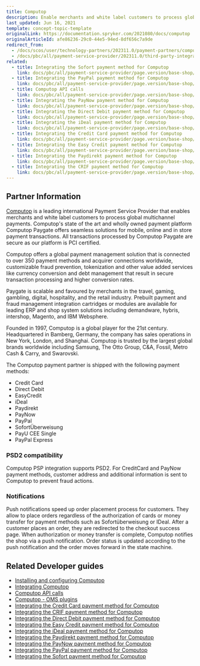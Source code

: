 ```yaml
---
title: Computop
description: Enable merchants and white label customers to process global multichannel payments by integrate Computop into the Spryker Commerce OS.
last_updated: Jun 16, 2021
template: concept-topic-template
originalLink: https://documentation.spryker.com/2021080/docs/computop
originalArticleId: afe86236-29c0-44e5-94ed-8df656c7a9de
redirect_from:
  - /docs/scos/user/technology-partners/202311.0/payment-partners/computop.html
  - /docs/pbc/all/payment-service-provider/202311.0/third-party-integrations/computop/computop.html
related:
  - title: Integrating the Sofort payment method for Computop
    link: docs/pbc/all/payment-service-provider/page.version/base-shop/third-party-integrations/computop/integrate-payment-methods-for-computop/integrate-the-sofort-payment-method-for-computop.html
  - title: Integrating the PayPal payment method for Computop
    link: docs/pbc/all/payment-service-provider/page.version/base-shop/third-party-integrations/computop/integrate-payment-methods-for-computop/integrate-the-paypal-payment-method-for-computop.html
  - title: Computop API calls
    link: docs/pbc/all/payment-service-provider/page.version/base-shop/third-party-integrations/computop/computop-api-calls.html
  - title: Integrating the PayNow payment method for Computop
    link: docs/pbc/all/payment-service-provider/page.version/base-shop/third-party-integrations/computop/integrate-payment-methods-for-computop/integrate-the-paynow-payment-method-for-computop.html
  - title: Integrating the Direct Debit payment method for Computop
    link: docs/pbc/all/payment-service-provider/page.version/base-shop/third-party-integrations/computop/integrate-payment-methods-for-computop/integrate-the-direct-debit-payment-method-for-computop.html
  - title: Integrating the iDeal payment method for Computop
    link: docs/pbc/all/payment-service-provider/page.version/base-shop/third-party-integrations/computop/integrate-payment-methods-for-computop/integrate-the-ideal-payment-method-for-computop.html
  - title: Integrating the Сredit Сard payment method for Computop
    link: docs/pbc/all/payment-service-provider/page.version/base-shop/third-party-integrations/computop/integrate-payment-methods-for-computop/integrate-the-credit-card-payment-method-for-computop.html
  - title: Integrating the Easy Credit payment method for Computop
    link: docs/pbc/all/payment-service-provider/page.version/base-shop/third-party-integrations/computop/integrate-payment-methods-for-computop/integrate-the-easy-credit-payment-method-for-computop.html
  - title: Integrating the Paydirekt payment method for Computop
    link: docs/pbc/all/payment-service-provider/page.version/base-shop/third-party-integrations/computop/integrate-payment-methods-for-computop/integrate-the-paydirekt-payment-method-for-computop.html
  - title: Integrating the CRIF payment method for Computop
    link: docs/pbc/all/payment-service-provider/page.version/base-shop/third-party-integrations/computop/integrate-payment-methods-for-computop/integrate-the-crif-payment-method-for-computop.html
---
```


## Partner Information

[Computop](https://www.computop.com/de/) is a leading international Payment Service Provider that enables merchants and white label customers to process global multichannel payments. Computop's state of the art and wholly owned payment platform Computop Paygate offers seamless solutions for mobile, online and in store payment transactions. All transactions processed by Computop Paygate are secure as our platform is PCI certified.

Computop offers a global payment management solution that is connected to over 350 payment methods and acquirer connections worldwide, customizable fraud prevention, tokenization and other value added services like currency conversion and debt management that result in secure transaction processing and higher conversion rates.

Paygate is scalable and favoured by merchants in the travel, gaming, gambling, digital, hospitality, and the retail industry. Prebuilt payment and fraud management integration cartridges or modules are available for leading ERP and shop system solutions including demandware, hybris, intershop, Magento, and IBM Websphere.

Founded in 1997, Computop is a global player for the 21st century. Headquartered in Bamberg, Germany, the company has sales operations in New York, London, and Shanghai. Computop is trusted by the largest global brands worldwide including Samsung, The Otto Group, C&A, Fossil, Metro Cash & Carry, and Swarovski.

The Computop payment partner is shipped with the following payment methods:

* Credit Card
* Direct Debit
* EasyCredit
* iDeal
* Paydirekt
* PayNow
* PayPal
* SofortÜberweisung
* PayU CEE Single
* PayPal Express

### PSD2 compatibility

Computop PSP integration supports PSD2. For CreditCard and PayNow payment methods, customer address and additional information is sent to Computop to prevent fraud actions.

### Notifications

Push notifications speed up order placement process for customers. They allow to place orders regardless of the authorization of cards or money transfer for payment methods such as Sofortüberweisung or IDeal. After a customer places an order, they are redirected to the checkout success page. When authorization or money transfer is complete, Computop notifies the shop via a push notification. Order status is updated according to the push notification and the order moves forward in the state machine.

## Related Developer guides

* [Installing and configuring Computop](/docs/pbc/all/payment-service-provider/{{page.version}}/base-shop/third-party-integrations/computop/install-and-configure-computop.html)
* [Integrating Computop](/docs/pbc/all/payment-service-provider/{{page.version}}/base-shop/third-party-integrations/computop/integrate-computop.html)
* [Computop API calls](/docs/pbc/all/payment-service-provider/{{page.version}}/base-shop/third-party-integrations/computop/computop-api-calls.html)
* [Computop - OMS plugins](/docs/pbc/all/payment-service-provider/{{page.version}}/base-shop/third-party-integrations/computop/computop-oms-plugins.html)
* [Integrating the Сredit Сard payment method for Computop](/docs/pbc/all/payment-service-provider/{{page.version}}/base-shop/third-party-integrations/computop/integrate-payment-methods-for-computop/integrate-the-credit-card-payment-method-for-computop.html)
* [Integrating the CRIF payment method for Computop](/docs/pbc/all/payment-service-provider/{{page.version}}/base-shop/third-party-integrations/computop/integrate-payment-methods-for-computop/integrate-the-crif-payment-method-for-computop.html)
* [Integrating the Direct Debit payment method for Computop](/docs/pbc/all/payment-service-provider/{{page.version}}/base-shop/third-party-integrations/computop/integrate-payment-methods-for-computop/integrate-the-direct-debit-payment-method-for-computop.html)
* [Integrating the Easy Credit payment method for Computop](/docs/pbc/all/payment-service-provider/{{page.version}}/base-shop/third-party-integrations/computop/integrate-payment-methods-for-computop/integrate-the-easy-credit-payment-method-for-computop.html)
* [Integrating the iDeal payment method for Computop](/docs/pbc/all/payment-service-provider/{{page.version}}/base-shop/third-party-integrations/computop/integrate-payment-methods-for-computop/integrate-the-ideal-payment-method-for-computop.html)
* [Integrating the Paydirekt payment method for Computop](/docs/pbc/all/payment-service-provider/{{page.version}}/base-shop/third-party-integrations/computop/integrate-payment-methods-for-computop/integrate-the-paydirekt-payment-method-for-computop.html)
* [Integrating the PayNow payment method for Computop](/docs/pbc/all/payment-service-provider/{{page.version}}/base-shop/third-party-integrations/computop/integrate-payment-methods-for-computop/integrate-the-paynow-payment-method-for-computop.html)
* [Integrating the PayPal payment method for Computop  ](/docs/pbc/all/payment-service-provider/{{page.version}}/base-shop/third-party-integrations/computop/integrate-payment-methods-for-computop/integrate-the-paypal-payment-method-for-computop.html)
* [Integrating the Sofort payment method for Computop](/docs/pbc/all/payment-service-provider/{{page.version}}/base-shop/third-party-integrations/computop/integrate-payment-methods-for-computop/integrate-the-sofort-payment-method-for-computop.html)
